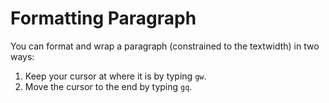 # Formatting Paragraph

You can format and wrap a paragraph (constrained to the textwidth) in two ways:
1. Keep your cursor at where it is by typing `gw`. 
2. Move the cursor to the end by typing `gq`.
